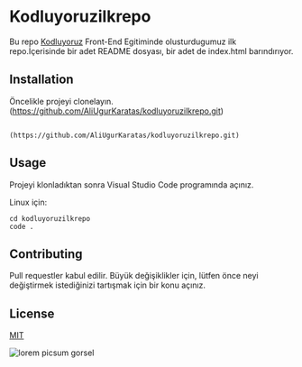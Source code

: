 # Kodluyoruzilkrepo


Bu repo [Kodluyoruz](https://kodluyoruz.org) Front-End Egitiminde olusturdugumuz ilk repo.İçerisinde bir adet README dosyası, bir adet de index.html barındırıyor.

## Installation
Öncelikle projeyi clonelayın. (https://github.com/AliUgurKaratas/kodluyoruzilkrepo.git)

```

(https://github.com/AliUgurKaratas/kodluyoruzilkrepo.git)

```

## Usage
Projeyi klonladıktan sonra  Visual Studio Code programında açınız.

Linux için:
```
cd kodluyoruzilkrepo
code .
```

## Contributing

Pull requestler kabul edilir. Büyük değişiklikler için, lütfen önce neyi değiştirmek istediğinizi tartışmak için bir konu açınız.

## License

[MIT](https://choosealicense.com)

![lorem picsum gorsel](https://picsum.photos/200/300)


